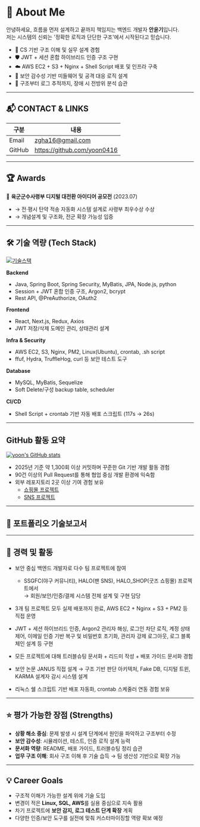 # 👋 About Me

안녕하세요, 흐름을 먼저 설계하고 끝까지 책임지는 백엔드 개발자 **안윤기**입니다. <br>
저는 시스템의 신뢰는 '정확한 로직과 단단한 구조'에서 시작된다고 믿습니다.

- 🌱 CS 기반 구조 이해 및 실무 설계 경험
- 🛡️ JWT + 세션 혼합 하이브리드 인증 구조 구현
- ☁️ AWS EC2 + S3 + Nginx + Shell Script 배포 및 인프라 구축
- 🔐 보안 감수성 기반 미들웨어 및 공격 대응 로직 설계
- 🧠 구조부터 로그 추적까지, 장애 시 전방위 분석 습관

---

## 📬 CONTACT & LINKS

| 구분 | 내용 |
|------|------|
| Email | zgha16@gmail.com |
| GitHub | https://github.com/yoon0416 |
---

## 🏆 Awards
🥇 **육군군수사령부 디지털 대전환 아이디어 공모전** (2023.07)
- → 전·평시 탄약 적송 자동화 시스템 설계로 사령부 최우수상 수상
- → 개념설계 및 구조화, 전군 확장 가능성 입증


---

## 🛠 기술 역량 (Tech Stack)
[![기술스택](https://github-readme-stats.vercel.app/api/top-langs/?username=yoon0416&layout=compact&hide=html)](https://github.com/anuraghazra/github-readme-stats)


**Backend**  
- Java, Spring Boot, Spring Security, MyBatis, JPA, Node.js, python  
- Session + JWT 혼합 인증 구조, Argon2, bcrypt  
- Rest API, @PreAuthorize, OAuth2  

**Frontend**  
- React, Next.js, Redux, Axios  
- JWT 저장/삭제 도메인 관리, 상태관리 설계  

**Infra & Security**  
- AWS EC2, S3, Nginx, PM2, Linux(Ubuntu), crontab, .sh script  
- ffuf, Hydra, TruffleHog, curl 등 보안 테스트 도구  

**Database**  
- MySQL, MyBatis, Sequelize  
- Soft Delete/구성 backup table, scheduler  

**CI/CD**  
- Shell Script + crontab 기반 자동 배포 스크립트 (117s → 26s)

---
## GitHub 활동 요약
[![yoon's GitHub stats](https://github-readme-stats.vercel.app/api?username=yoon0416)](https://github.com/anuraghazra/github-readme-stats)


- 2025년 기준 약 1,300회 이상 커밋하며 꾸준한 Git 기반 개발 활동 경험
- 90건 이상의 Pull Request를 통해 협업 중심 개발 환경에 익숙함
- 외부 레포지토리 2곳 이상 기여 경험 보유
  - [쇼핑몰 프로젝트](https://github.com/joyulbi/HALO_SHOP)
  - [SNS 프로젝트](https://github.com/IN-P/HALO)


---

## 📑 포트폴리오 기술보고서



---
## 💼 경력 및 활동
- 보안 중심 백엔드 개발자로 다수 팀 프로젝트에 참여
  - SSGFC(야구 커뮤니티), HALO(팬 SNS), HALO_SHOP(굿즈 쇼핑몰) 프로젝트에서 <br>
    → 회원/보안/인증/결제 시스템 전체 설계 및 구현 담당
    
- 3개 팀 프로젝트 모두 실제 배포까지 완료, AWS EC2 + Nginx + S3 + PM2 등 직접 운영

- JWT + 세션 하이브리드 인증, Argon2 관리자 해싱, 로그인 차단 로직, 계정 상태 제어, 이메일 인증 기반 복구 및 비밀번호 초기화, 관리자 강제 로그아웃, 로그 블록체인 설계 등 구현

- 모든 프로젝트에 대해 트러블슈팅 문서화 + 리드미 작성 + 배포 가이드 문서화 경험

- 보안 논문 JANUS 직접 설계 → 구조 기반 판단 아키텍처, Fake DB, 디지털 트윈, KARMA 설계자 감시 시스템 설계

- 리눅스 쉘 스크립트 기반 배포 자동화, crontab 스케줄러 연동 경험 보유

---
## ⭐ 평가 가능한 장점 (Strengths)

- **상황 해소 중심**: 문제 발생 시 설계 단계에서 원인을 파악하고 구조부터 수정  
- **보안 감수성**: 시뮬레이션, 테스트, 인증 로직 설계 능력  
- **문서화 역량**: README, 배포 가이드, 트러블슈팅 정리 습관  
- **업무 구조 이해**: 회사 구조 이해 후 기술 습득 → 팀 생산성 기반으로 확장 가능  

---

## 💡 Career Goals

- 구조적 이해가 가능한 설계 위에 기술 도입  
- 변경이 적은 **Linux, SQL, AWS**를 실용 중심으로 지속 활용  
- 차기 프로젝트에 **보안 감지, 로그 테스트 단계 확장** 계획  
- 다양한 인증/보안 도구를 실전에 맞춰 커스터마이징할 역량 확보 예정  

